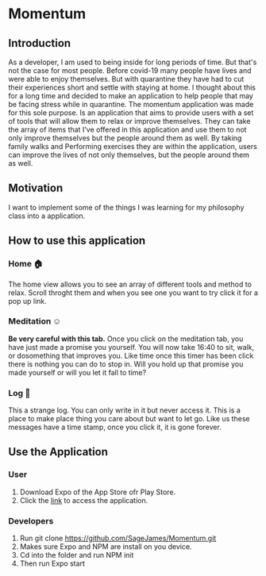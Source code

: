 # Momentum

## Introduction

As a developer, I am used to being inside for long periods of time. But that's not the case for most people. Before covid-19 many people have lives and were able to enjoy themselves. But with quarantine they have had to cut their experiences short and settle with staying at home. I thought about this for a long time and decided to make an application to help people that may be facing stress while in quarantine. The momentum application was made for this sole purpose. Is an application that aims to provide users with a set of tools that will allow them to relax or improve themselves. They can take the array of items that I've offered in this application and use them to not only improve themselves but the people around them as well. By taking family walks and Performing exercises they are within the application, users can improve the lives of not only themselves, but the people around them as well.


## Motivation

I want to implement some of the things I was learning for my philosophy class into a application.


## How to use this application

### Home :house:
The home view allows you to see an array of different tools and method to relax. Scroll throght them and when you see one you want to try click it for a pop up link.

### Meditation :relaxed:
**Be very  careful with this tab.** Once you click on the meditation tab, you have just made a promise you yourself. You will now take 16:40 to sit, walk, or dosomething that improves you. Like time once this timer has been click there is nothing you can do to stop in. Will you hold up that promise you made yourself or will you let it fall to time?
### Log :book:
This a strange log. You can only write in it but never access it. This is a place to make place thing you care about but want to let go. Like us these messages have a time stamp, once you click it, it is gone forever.

## Use the Application

### User
1. Download Expo of the App Store ofr Play Store.
2. Click the [link](https://expo.io/@sagejames/projects/Momentum) to access the application.

### Developers
1. Run git clone https://github.com/SageJames/Momentum.git
2. Makes sure Expo and NPM are install on you device. 
3. Cd into the folder and run NPM init
4. Then run Expo start


